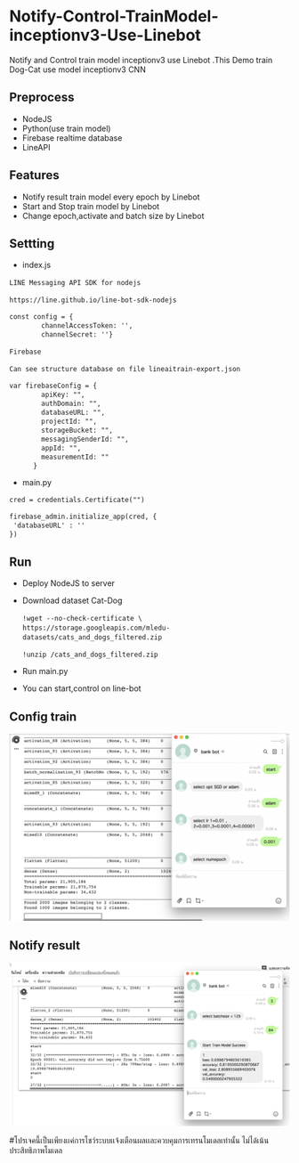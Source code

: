 # Notify-Control-TrainModel-inceptionv3-Use-Linebot
Notify and Control train model inceptionv3 use Linebot 
.This Demo train Dog-Cat use model inceptionv3 CNN 

## Preprocess
   - NodeJS
   - Python(use train model)
   - Firebase realtime database
   - LineAPI
   
## Features
   - Notify result train model every epoch by Linebot
   - Start and Stop train model by Linebot
   - Change epoch,activate and batch size by Linebot

## Settting
   - index.js
   
   `LINE Messaging API SDK for nodejs`   
    
   ``https://line.github.io/line-bot-sdk-nodejs``
      
   ```
   const config = {
           channelAccessToken: '',
           channelSecret: ''}
   ```
           
   `Firebase`
   
   `Can see structure database on file lineaitrain-export.json`
   ```
   var firebaseConfig = {
           apiKey: "",
           authDomain: "",
           databaseURL: "",
           projectId: "",
           storageBucket: "",
           messagingSenderId: "",
           appId: "",
           measurementId: ""
         }
   ```
   - main.py
   
   ```
   cred = credentials.Certificate("")
   ```
   
   ```
   firebase_admin.initialize_app(cred, {
    'databaseURL' : ''
   })
   ```
   
   ## Run
   - Deploy NodeJS to server 
   - Download dataset Cat-Dog
      
      ``!wget --no-check-certificate \
    https://storage.googleapis.com/mledu-datasets/cats_and_dogs_filtered.zip``
    
      ``!unzip /cats_and_dogs_filtered.zip``
   - Run main.py
   - You can start,control on line-bot
   
   ## Config train 
   
   ![Image of Yaktocat](https://github.com/bankff/Notify-Control-TrainModel-inceptionv3-Use-Linebot/blob/master/%E0%B8%A0%E0%B8%B2%E0%B8%9E%E0%B8%AB%E0%B8%99%E0%B9%89%E0%B8%B2%E0%B8%88%E0%B8%AD%202563-09-14%20%E0%B9%80%E0%B8%A7%E0%B8%A5%E0%B8%B2%2000.06.31.png)
   
   ## Notify result 
   
  ![Image of Yaktocat](https://github.com/bankff/Notify-Control-TrainModel-inceptionv3-Use-Linebot/blob/master/%E0%B8%A0%E0%B8%B2%E0%B8%9E%E0%B8%AB%E0%B8%99%E0%B9%89%E0%B8%B2%E0%B8%88%E0%B8%AD%202563-09-14%20%E0%B9%80%E0%B8%A7%E0%B8%A5%E0%B8%B2%2000.11.00.png)



#โปรเจคนี้เป็นเพียงเเค่การโชว์ระบบเเจ้งเตือนผลเเละควบคุมการเทรนโมเดลเท่านั้น ไม่ได้เน้นประสิทธิภาพโมเดล

